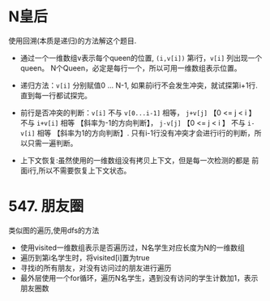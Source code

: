 # N皇后

使用回溯(本质是递归)的方法解这个题目.  

- 通过一个一维数组v表示每个queen的位置,
`(i,v[i])` 第i行，`v[i]` 列出现一个queen。
N个Queen，必定是每行一个，所以可用一维数组表示位置。  

- 递归方法：`v[i]` 分别赋值0 ... N-1,
如果前i行不会发生冲突，就试探第i+1行.直到每一行都试探完。

- 前行是否冲突的判断：`v[i]` 不与 `v[0...i-1]` 相等，
`j+v[j]` 【0 <= j < i 】 不与 `i+v[i]` 相等 【斜率为-1的方向判断】，
`j-v[j]` 【0 <= j < i 】 不与 `i-v[i]` 相等 【斜率为1的方向判断】.
只有i-1行没有冲突才会进行i行的判断，所以只需一遍判断。

- 上下文恢复:虽然使用的一维数组没有拷贝上下文，但是每一次检测的都是
前面i行,所以不需要恢复上下文状态。

# 547. 朋友圈

类似图的遍历,使用dfs的方法

- 使用visited一维数组表示是否遍历过，N名学生对应长度为N的一维数组
- 遍历到第i名学生时，将visited[i]置为true
- 寻找i的所有朋友，对没有访问过的朋友进行遍历
- 最外层使用一个for循环，遍历N名学生，遇到没有访问的学生计数加1，表示朋友圈数
